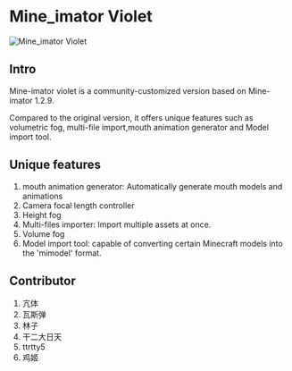 # Mine_imator Violet
![Mine_imator Violet](https://images.gitee.com/uploads/images/2021/0828/135050_6e239249_8147965.png "06f0caa4-6b7d-43ac-8a82-0d031f5b3b80.png")

## Intro

Mine-imator violet is a community-customized version based on Mine-imator 1.2.9. 

Compared to the original version, it offers unique features such as volumetric fog, multi-file import,mouth animation generator and Model import tool.



## Unique features
1.  mouth animation generator: Automatically generate mouth models and animations
2.  Camera focal length controller
3.  Height fog
4.  Multi-files importer: Import multiple assets at once.
5.  Volume fog
9. Model import tool: capable of converting certain Minecraft models into the 'mimodel' format.

#### 
## Contributor
1.  亢体
2.  瓦斯弹
3.  林子
4.  干二大日天
5.  ttrtty5
6.  鸡姬

